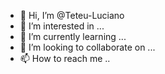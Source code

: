 - 👋 Hi, I’m @Teteu-Luciano
- 👀 I’m interested in ...
- 🌱 I’m currently learning ...
- 💞️ I’m looking to collaborate on ...
- 📫 How to reach me ..
